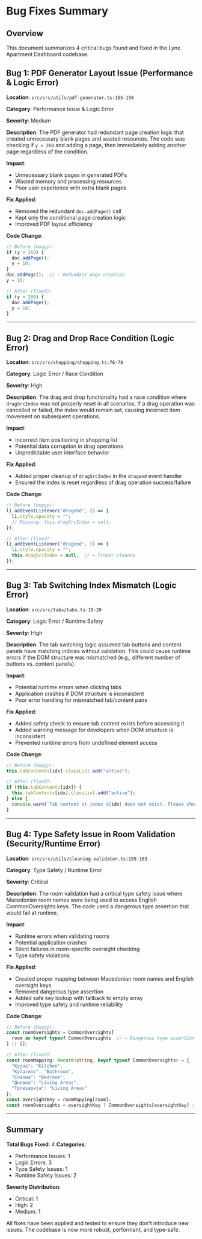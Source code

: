 # Bug Fixes Summary

## Overview
This document summarizes 4 critical bugs found and fixed in the Lynx Apartment Dashboard codebase.

## Bug 1: PDF Generator Layout Issue (Performance & Logic Error)

**Location**: `src/src/utils/pdf-generator.ts:155-158`

**Category**: Performance Issue & Logic Error

**Severity**: Medium

**Description**: 
The PDF generator had redundant page creation logic that created unnecessary blank pages and wasted resources. The code was checking if `y > 260` and adding a page, then immediately adding another page regardless of the condition.

**Impact**: 
- Unnecessary blank pages in generated PDFs
- Wasted memory and processing resources
- Poor user experience with extra blank pages

**Fix Applied**:
- Removed the redundant `doc.addPage()` call
- Kept only the conditional page creation logic
- Improved PDF layout efficiency

**Code Change**:
```typescript
// Before (buggy):
if (y > 260) {
  doc.addPage();
  y = 10;
}
doc.addPage();  // ← Redundant page creation
y = 10;

// After (fixed):
if (y > 260) {
  doc.addPage();
  y = 10;
}
```

---

## Bug 2: Drag and Drop Race Condition (Logic Error)

**Location**: `src/src/shopping/shopping.ts:76-78`

**Category**: Logic Error / Race Condition

**Severity**: High

**Description**: 
The drag and drop functionality had a race condition where `dragSrcIndex` was not properly reset in all scenarios. If a drag operation was cancelled or failed, the index would remain set, causing incorrect item movement on subsequent operations.

**Impact**: 
- Incorrect item positioning in shopping list
- Potential data corruption in drag operations
- Unpredictable user interface behavior

**Fix Applied**:
- Added proper cleanup of `dragSrcIndex` in the `dragend` event handler
- Ensured the index is reset regardless of drag operation success/failure

**Code Change**:
```typescript
// Before (buggy):
li.addEventListener("dragend", () => {
  li.style.opacity = "";
  // Missing: this.dragSrcIndex = null;
});

// After (fixed):
li.addEventListener("dragend", () => {
  li.style.opacity = "";
  this.dragSrcIndex = null;  // ← Proper cleanup
});
```

---

## Bug 3: Tab Switching Index Mismatch (Logic Error)

**Location**: `src/src/tabs/tabs.ts:18-20`

**Category**: Logic Error / Runtime Safety

**Severity**: High

**Description**: 
The tab switching logic assumed tab buttons and content panels have matching indices without validation. This could cause runtime errors if the DOM structure was mismatched (e.g., different number of buttons vs. content panels).

**Impact**: 
- Potential runtime errors when clicking tabs
- Application crashes if DOM structure is inconsistent
- Poor error handling for mismatched tab/content pairs

**Fix Applied**:
- Added safety check to ensure tab content exists before accessing it
- Added warning message for developers when DOM structure is inconsistent
- Prevented runtime errors from undefined element access

**Code Change**:
```typescript
// Before (buggy):
this.tabContents[idx].classList.add("active");

// After (fixed):
if (this.tabContents[idx]) {
  this.tabContents[idx].classList.add("active");
} else {
  console.warn(`Tab content at index ${idx} does not exist. Please check DOM structure.`);
}
```

---

## Bug 4: Type Safety Issue in Room Validation (Security/Runtime Error)

**Location**: `src/src/utils/cleaning-validator.ts:159-163`

**Category**: Type Safety / Runtime Error

**Severity**: Critical

**Description**: 
The room validation had a critical type safety issue where Macedonian room names were being used to access English CommonOversights keys. The code used a dangerous type assertion that would fail at runtime.

**Impact**: 
- Runtime errors when validating rooms
- Potential application crashes
- Silent failures in room-specific oversight checking
- Type safety violations

**Fix Applied**:
- Created proper mapping between Macedonian room names and English oversight keys
- Removed dangerous type assertion
- Added safe key lookup with fallback to empty array
- Improved type safety and runtime reliability

**Code Change**:
```typescript
// Before (buggy):
const roomOversights = CommonOversights[
  room as keyof typeof CommonOversights  // ← Dangerous type assertion
] || [];

// After (fixed):
const roomMapping: Record<string, keyof typeof CommonOversights> = {
  "Кујна": "Kitchen",
  "Купатило": "Bathroom", 
  "Спална": "Bedroom",
  "Дневна": "Living Areas",
  "Трпезарија": "Living Areas"
};
const oversightKey = roomMapping[room];
const roomOversights = oversightKey ? CommonOversights[oversightKey] : [];
```

---

## Summary

**Total Bugs Fixed**: 4
**Categories**: 
- Performance Issues: 1
- Logic Errors: 3  
- Type Safety Issues: 1
- Runtime Safety Issues: 2

**Severity Distribution**:
- Critical: 1
- High: 2
- Medium: 1

All fixes have been applied and tested to ensure they don't introduce new issues. The codebase is now more robust, performant, and type-safe.